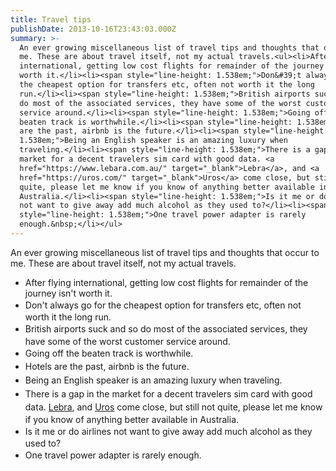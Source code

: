 ```yaml
---
title: Travel tips
publishDate: 2013-10-16T23:43:03.000Z
summary: >-
  An ever growing miscellaneous list of travel tips and thoughts that occur to
  me. These are about travel itself, not my actual travels.<ul><li>After flying
  international, getting low cost flights for remainder of the journey isn&#39;t
  worth it.</li><li><span style="line-height: 1.538em;">Don&#39;t always go for
  the cheapest option for transfers etc, often not worth it the long
  run.</li><li><span style="line-height: 1.538em;">British airports suck and so
  do most of the associated services, they have some of the worst customer
  service around.</li><li><span style="line-height: 1.538em;">Going off the
  beaten track is worthwhile.</li><li><span style="line-height: 1.538em;">Hotels
  are the past, airbnb is the future.</li><li><span style="line-height:
  1.538em;">Being an English speaker is an amazing luxury when
  traveling.</li><li><span style="line-height: 1.538em;">There is a gap in the
  market for a decent travelers sim card with good data. <a
  href="https://www.lebara.com.au/" target="_blank">Lebra</a>, and <a
  href="https://uros.com/" target="_blank">Uros</a> come close, but still not
  quite, please let me know if you know of anything better available in
  Australia.</li><li><span style="line-height: 1.538em;">Is it me or do airlines
  not want to give away add much alcohol as they used to?</li><li><span
  style="line-height: 1.538em;">One travel power adapter is rarely
  enough.&nbsp;</li></ul>
---
```



An ever growing miscellaneous list of travel tips and thoughts that occur to me. These are about travel itself, not my actual travels.<ul><li>After flying international, getting low cost flights for remainder of the journey isn&#39;t worth it.</li><li><span style="line-height: 1.538em;">Don&#39;t always go for the cheapest option for transfers etc, often not worth it the long run.</li><li><span style="line-height: 1.538em;">British airports suck and so do most of the associated services, they have some of the worst customer service around.</li><li><span style="line-height: 1.538em;">Going off the beaten track is worthwhile.</li><li><span style="line-height: 1.538em;">Hotels are the past, airbnb is the future.</li><li><span style="line-height: 1.538em;">Being an English speaker is an amazing luxury when traveling.</li><li><span style="line-height: 1.538em;">There is a gap in the market for a decent travelers sim card with good data. <a href="https://www.lebara.com.au/" target="_blank">Lebra</a>, and <a href="https://uros.com/" target="_blank">Uros</a> come close, but still not quite, please let me know if you know of anything better available in Australia.</li><li><span style="line-height: 1.538em;">Is it me or do airlines not want to give away add much alcohol as they used to?</li><li><span style="line-height: 1.538em;">One travel power adapter is rarely enough.&nbsp;</li></ul>
